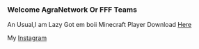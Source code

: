 ### Welcome AgraNetwork Or FFF Teams


An Usual,I am Lazy
Got em boii
Minecraft Player
Download [Here](https://bit.ly/3i3opkf)

My [Instagram](https://bit.ly/2GwDlun)
